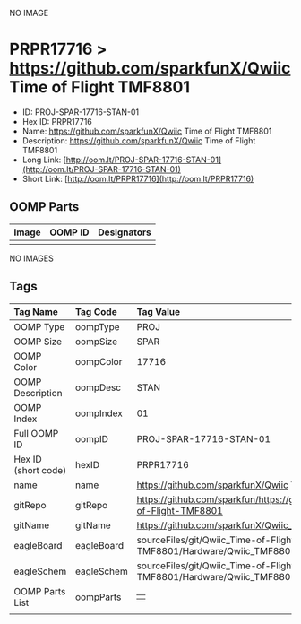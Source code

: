 


  
NO IMAGE  
# PRPR17716 > https://github.com/sparkfunX/Qwiic Time of Flight TMF8801

- ID: PROJ-SPAR-17716-STAN-01
- Hex ID: PRPR17716
- Name: https://github.com/sparkfunX/Qwiic Time of Flight TMF8801
- Description: https://github.com/sparkfunX/Qwiic Time of Flight TMF8801
- Long Link: [http://oom.lt/PROJ-SPAR-17716-STAN-01](http://oom.lt/PROJ-SPAR-17716-STAN-01)
- Short Link: [http://oom.lt/PRPR17716](http://oom.lt/PRPR17716)

## OOMP Parts
  

|Image|OOMP ID|Designators|
| :--- | :--- | :--- |
||||
  
NO IMAGES  
## Tags
  

|Tag Name|Tag Code|Tag Value|
| :--- | :--- | :--- |
|OOMP Type|oompType|PROJ|
|OOMP Size|oompSize|SPAR|
|OOMP Color|oompColor|17716|
|OOMP Description|oompDesc|STAN|
|OOMP Index|oompIndex|01|
|Full OOMP ID|oompID|PROJ-SPAR-17716-STAN-01|
|Hex ID (short code)|hexID|PRPR17716|
|name|name|https://github.com/sparkfunX/Qwiic Time of Flight TMF8801|
|gitRepo|gitRepo|https://github.com/sparkfun/https://github.com/sparkfunX/Qwiic_Time-of-Flight-TMF8801|
|gitName|gitName|https://github.com/sparkfunX/Qwiic_Time-of-Flight-TMF8801|
|eagleBoard|eagleBoard|sourceFiles/git/Qwiic_Time-of-Flight-TMF8801/Hardware/Qwiic_TMF8801.brd|
|eagleSchem|eagleSchem|sourceFiles/git/Qwiic_Time-of-Flight-TMF8801/Hardware/Qwiic_TMF8801.sch|
|OOMP Parts List|oompParts|<table><tr><td></td></tr></table>|
||||
